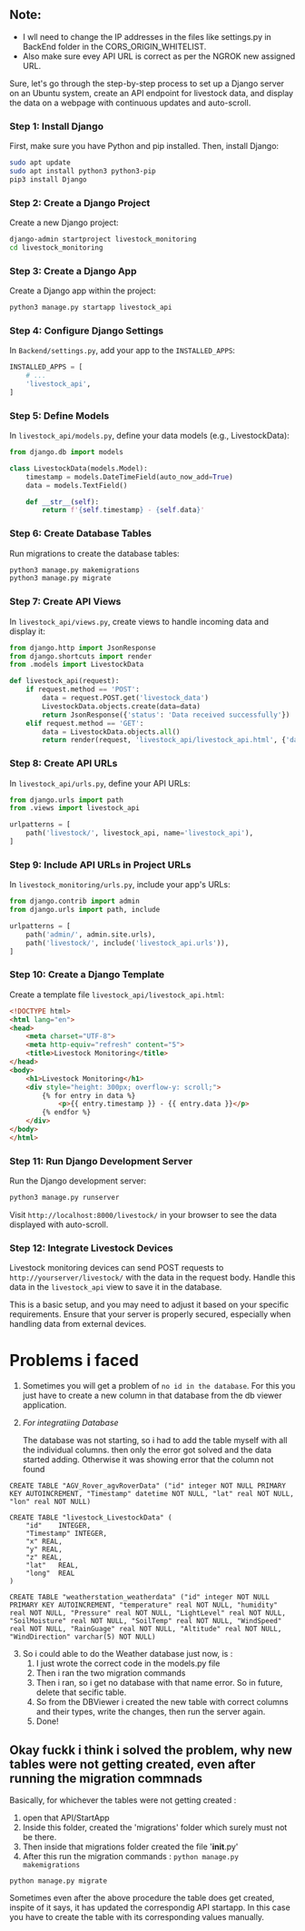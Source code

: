 ## Note:
- I wll need to change the IP addresses in the files like settings.py in BackEnd folder in the CORS_ORIGIN_WHITELIST.
- Also make sure evey API URL is correct as per the NGROK new assigned URL.



Sure, let's go through the step-by-step process to set up a Django server on an Ubuntu system, create an API endpoint for livestock data, and display the data on a webpage with continuous updates and auto-scroll.

### Step 1: Install Django
First, make sure you have Python and pip installed. Then, install Django:

```bash
sudo apt update
sudo apt install python3 python3-pip
pip3 install Django
```

### Step 2: Create a Django Project
Create a new Django project:

```bash
django-admin startproject livestock_monitoring
cd livestock_monitoring
```

### Step 3: Create a Django App
Create a Django app within the project:

```bash
python3 manage.py startapp livestock_api
```

### Step 4: Configure Django Settings
In `Backend/settings.py`, add your app to the `INSTALLED_APPS`:

```python
INSTALLED_APPS = [
    # ...
    'livestock_api',
]
```

### Step 5: Define Models
In `livestock_api/models.py`, define your data models (e.g., LivestockData):

```python
from django.db import models

class LivestockData(models.Model):
    timestamp = models.DateTimeField(auto_now_add=True)
    data = models.TextField()

    def __str__(self):
        return f'{self.timestamp} - {self.data}'
```

### Step 6: Create Database Tables
Run migrations to create the database tables:

```bash
python3 manage.py makemigrations
python3 manage.py migrate
```

### Step 7: Create API Views
In `livestock_api/views.py`, create views to handle incoming data and display it:

```python
from django.http import JsonResponse
from django.shortcuts import render
from .models import LivestockData

def livestock_api(request):
    if request.method == 'POST':
        data = request.POST.get('livestock_data')
        LivestockData.objects.create(data=data)
        return JsonResponse({'status': 'Data received successfully'})
    elif request.method == 'GET':
        data = LivestockData.objects.all()
        return render(request, 'livestock_api/livestock_api.html', {'data': data})
```

### Step 8: Create API URLs
In `livestock_api/urls.py`, define your API URLs:

```python
from django.urls import path
from .views import livestock_api

urlpatterns = [
    path('livestock/', livestock_api, name='livestock_api'),
]
```

### Step 9: Include API URLs in Project URLs
In `livestock_monitoring/urls.py`, include your app's URLs:

```python
from django.contrib import admin
from django.urls import path, include

urlpatterns = [
    path('admin/', admin.site.urls),
    path('livestock/', include('livestock_api.urls')),
]
```

### Step 10: Create a Django Template
Create a template file `livestock_api/livestock_api.html`:

```html
<!DOCTYPE html>
<html lang="en">
<head>
    <meta charset="UTF-8">
    <meta http-equiv="refresh" content="5">
    <title>Livestock Monitoring</title>
</head>
<body>
    <h1>Livestock Monitoring</h1>
    <div style="height: 300px; overflow-y: scroll;">
        {% for entry in data %}
            <p>{{ entry.timestamp }} - {{ entry.data }}</p>
        {% endfor %}
    </div>
</body>
</html>
```

### Step 11: Run Django Development Server
Run the Django development server:

```bash
python3 manage.py runserver
```

Visit `http://localhost:8000/livestock/` in your browser to see the data displayed with auto-scroll.

### Step 12: Integrate Livestock Devices
Livestock monitoring devices can send POST requests to `http://yourserver/livestock/` with the data in the request body. Handle this data in the `livestock_api` view to save it in the database.

This is a basic setup, and you may need to adjust it based on your specific requirements. Ensure that your server is properly secured, especially when handling data from external devices.








# Problems i faced

1. Sometimes you will get a problem of `no id in the database`. For this you just have to create a new column in that database from the db viewer application.

2. *For integratiing Database*

    The database was not starting, so i had to add the table myself with all the individual columns. then only the error got solved and the data started adding.
    Otherwise it was showing error that the column not found

```
CREATE TABLE "AGV_Rover_agvRoverData" ("id" integer NOT NULL PRIMARY KEY AUTOINCREMENT, "Timestamp" datetime NOT NULL, "lat" real NOT NULL, "lon" real NOT NULL)
```

```
CREATE TABLE "livestock_LivestockData" (
	"id"	INTEGER,
	"Timestamp"	INTEGER,
	"x"	REAL,
	"y"	REAL,
	"z"	REAL,
	"lat"	REAL,
	"long"	REAL
)
```

```
CREATE TABLE "weatherstation_weatherdata" ("id" integer NOT NULL PRIMARY KEY AUTOINCREMENT, "temperature" real NOT NULL, "humidity" real NOT NULL, "Pressure" real NOT NULL, "LightLevel" real NOT NULL, "SoilMoisture" real NOT NULL, "SoilTemp" real NOT NULL, "WindSpeed" real NOT NULL, "RainGuage" real NOT NULL, "Altitude" real NOT NULL, "WindDirection" varchar(5) NOT NULL)
```



3. So i could able to do the Weather database just now, is :
    1. I just wrote the correct code in the models.py file
    2. Then i ran the two migration commands
    3. Then i ran, so i get no database with that name error. So in future, delete that secific table.
    4. So from the DBViewer i created the new table with correct columns and their types, write the changes, then run the server again.
    5. Done!




## Okay fuckk i think i solved the problem, why new tables were not getting created, even after running the migration commnads

Basically, for whichever the tables were not getting created : 

1. open that API/StartApp
2. Inside this folder, created the 'migrations' folder which surely must not be there.
3. Then inside that migrations folder created the file '__init__.py'
4. After this run the migration commands : 
```python manage.py makemigrations```

```python manage.py migrate```



Sometimes even after the above procedure the table does get created, inspite of it says, it has updated the correspondig API startapp. In this case you have to create the table with its corresponding values manually.
